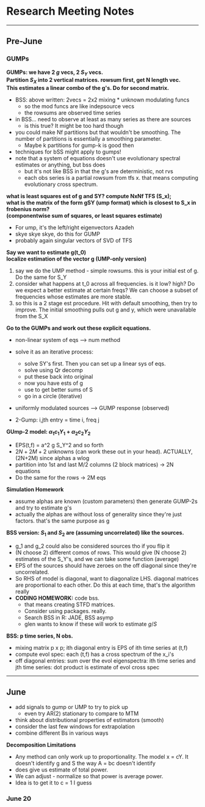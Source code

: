 # Research Meeting Notes

---

## Pre-June

### GUMPs

**GUMPs: we have 2 $g$ vecs, 2 $S_Y$ vecs.**\
**Partition $S_X$ into 2 vertical matrices. rowsum first, get N length vec.**\
**This estimates a linear combo of the g's. Do for second matrix.**

* BSS: above written: 2vecs = 2x2 mixing * unknown modulating funcs
    - so the mod funcs are like indepsource vecs
    - the rowsums are observed time series
* in BSS... need to observe at least as many series as there are sources
    - is this true? It might be too hard though
* you could make Nf partitions but that wouldn't be smoothing. The number of partitions is essentially a smoothing parameter. 
    - Maybe k partitions for gump-k is good then
* techniques for bSS might apply to gumps!
* note that a system of equations doesn't use evolutionary spectral estimates or anything, but bss does
    - but it's not like BSS in that the g's are deterministic, not rvs
    - each obs series is a partial rowsum from tfs x. that means computing evolutionary cross spectrum.

**what is least squares est of g and SY? compute NxNf TFS (S_x);**\
**what is the matrix of the form gSY (ump format) which is closest to S_x in frobenius norm?**\
**(componentwise sum of squares, or least squares estimate)**

* For ump, it's the left/right eigenvectors Azadeh
* skye skye skye, do this for GUMP
* probably again singular vectors of SVD of TFS

**Say we want to estimate g(t_0)**\
**localize estimation of the vector g (UMP-only version)**

1. say we do the UMP method - simple rowsums. this is your initial est of g. Do the same for S_Y
2. consider what happens at t_0 across all frequencies. is it low? high? Do we expect a better estimate at certain freqs? We can choose a subset of frequencies whose estimates are more stable.
3. so this is a 2 stage est procedure. Hit with default smoothing, then try to improve. The initial smoothing pulls out g and y, which were unavailable from the S_X

**Go to the GUMPs and work out these explicit equations.**

* non-linear system of eqs --> num method
* solve it as an iterative process: 
    - solve SY's first. Then you can set up a linear sys of eqs.
    - solve using Qr decomp
    - put these back into original
    - now you have ests of g
    - use to get better sums of S
    - go in a circle (iterative)

* uniformly modulated sources --> GUMP response (observed)
* 2-Gump: i,jth entry = time i, freq j

**GUmp-2 model: $\alpha_1 c_1 Y_1$ + $\alpha_2 c_2 Y_2$**

* EPS(t,f) = a^2 g S_Y^2 and so forth
* $2N+2M+2$ unknowns (can work these out in your head). ACTUALLY, (2N+2M) since alphas a wlog
* partition into 1st and last M/2 columns (2 block matrices) -> 2N equations
* Do the same for the rows -> 2M eqs

**Simulation Homework**

* assume alphas are known (custom parameters) then generate GUMP-2s and try to estimate g's
* actually the alphas are without loss of generality since they're just factors. that's the same purpose as g

**BSS version: $S_1$ and $S_2$ are (assuming uncorrelated) like the sources.**

* g_1 and g_2 could also be considered sources tho if you flip it
* (N choose 2) different comos of rows. This would give (N choose 2) estimates of the S_Y's, and we can take some function (average)
* EPS of the sources should have zeroes on the off diagonal since they're uncorrelated.
* So RHS of model is diagonal, want to diagonalize LHS. diagonal matrices are proportional to each other. Do this at each time, that's the algorithm really
* **CODING HOMEWORK:** code bss.
    - that means creating STFD matrices.
    - Consider using packages. really.
    - Search BSS in R: JADE, BSS asymp
    - glen wants to know if these will work to estimate $g/S$
    
**BSS: p time series, N obs.**

* mixing matrix p x p; ith diagonal entry is EPS of ith time series at (t,f)
* compute evol spec: each (t,f) has a cross spectrum of the x_i's
* off diagonal entries: sum over the evol eigenspectra: ith time series and jth time series: dot product is estimate of evol cross spec

---

## June

* add signals to gump or UMP to try to pick up
    - even try AR(2) stationary to compare to MTM
* think about distributional properties of estimators (smooth)
* consider the last few windows for extrapolation
* combine different Bs in various ways

**Decomposition Limitations**

* Any method can only work up to proportionality. The model x = cY. It doesn't identify g and S the way A = bc doesn't identify
* does give us estimate of total power.
* We can adjust - normalize so that power is average power.
* Idea is to get it to c = 1 I guess



















### June 20

